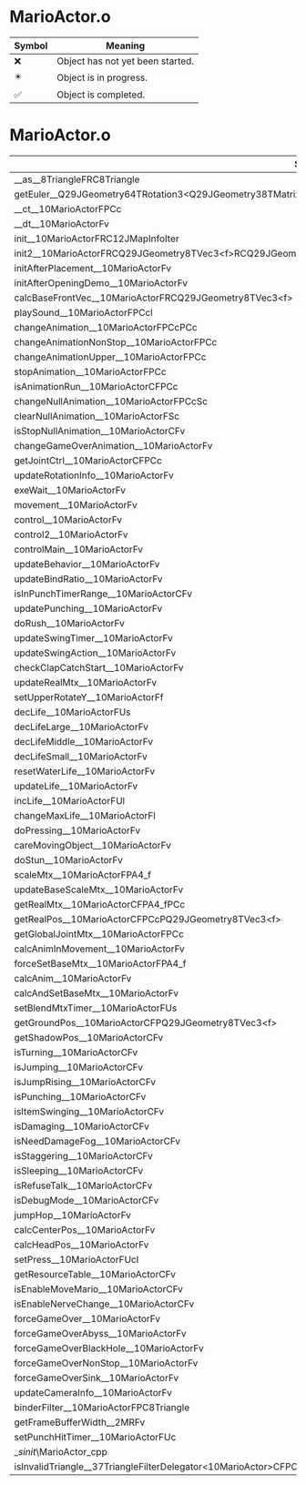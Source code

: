 # MarioActor.o
| Symbol | Meaning 
| ------------- | ------------- 
| :x: | Object has not yet been started. 
| :eight_pointed_black_star: | Object is in progress. 
| :white_check_mark: | Object is completed. 


# MarioActor.o
| Symbol | Decompiled? |
| ------------- | ------------- |
| __as__8TriangleFRC8Triangle | :white_check_mark: |
| getEuler__Q29JGeometry64TRotation3&lt;Q29JGeometry38TMatrix34&lt;Q29JGeometry13SMatrix34C&lt;f&gt;&gt;&gt;CFRQ29JGeometry8TVec3&lt;f&gt; | :x: |
| __ct__10MarioActorFPCc | :x: |
| __dt__10MarioActorFv | :x: |
| init__10MarioActorFRC12JMapInfoIter | :x: |
| init2__10MarioActorFRCQ29JGeometry8TVec3&lt;f&gt;RCQ29JGeometry8TVec3&lt;f&gt;l | :x: |
| initAfterPlacement__10MarioActorFv | :x: |
| initAfterOpeningDemo__10MarioActorFv | :x: |
| calcBaseFrontVec__10MarioActorFRCQ29JGeometry8TVec3&lt;f&gt; | :x: |
| playSound__10MarioActorFPCcl | :x: |
| changeAnimation__10MarioActorFPCcPCc | :x: |
| changeAnimationNonStop__10MarioActorFPCc | :x: |
| changeAnimationUpper__10MarioActorFPCc | :x: |
| stopAnimation__10MarioActorFPCc | :x: |
| isAnimationRun__10MarioActorCFPCc | :x: |
| changeNullAnimation__10MarioActorFPCcSc | :x: |
| clearNullAnimation__10MarioActorFSc | :x: |
| isStopNullAnimation__10MarioActorCFv | :x: |
| changeGameOverAnimation__10MarioActorFv | :x: |
| getJointCtrl__10MarioActorCFPCc | :x: |
| updateRotationInfo__10MarioActorFv | :x: |
| exeWait__10MarioActorFv | :x: |
| movement__10MarioActorFv | :x: |
| control__10MarioActorFv | :x: |
| control2__10MarioActorFv | :x: |
| controlMain__10MarioActorFv | :x: |
| updateBehavior__10MarioActorFv | :x: |
| updateBindRatio__10MarioActorFv | :x: |
| isInPunchTimerRange__10MarioActorCFv | :x: |
| updatePunching__10MarioActorFv | :x: |
| doRush__10MarioActorFv | :x: |
| updateSwingTimer__10MarioActorFv | :x: |
| updateSwingAction__10MarioActorFv | :x: |
| checkClapCatchStart__10MarioActorFv | :x: |
| updateRealMtx__10MarioActorFv | :x: |
| setUpperRotateY__10MarioActorFf | :x: |
| decLife__10MarioActorFUs | :x: |
| decLifeLarge__10MarioActorFv | :x: |
| decLifeMiddle__10MarioActorFv | :x: |
| decLifeSmall__10MarioActorFv | :x: |
| resetWaterLife__10MarioActorFv | :x: |
| updateLife__10MarioActorFv | :x: |
| incLife__10MarioActorFUl | :x: |
| changeMaxLife__10MarioActorFl | :x: |
| doPressing__10MarioActorFv | :x: |
| careMovingObject__10MarioActorFv | :x: |
| doStun__10MarioActorFv | :x: |
| scaleMtx__10MarioActorFPA4_f | :x: |
| updateBaseScaleMtx__10MarioActorFv | :x: |
| getRealMtx__10MarioActorCFPA4_fPCc | :x: |
| getRealPos__10MarioActorCFPCcPQ29JGeometry8TVec3&lt;f&gt; | :x: |
| getGlobalJointMtx__10MarioActorFPCc | :x: |
| calcAnimInMovement__10MarioActorFv | :x: |
| forceSetBaseMtx__10MarioActorFPA4_f | :x: |
| calcAnim__10MarioActorFv | :x: |
| calcAndSetBaseMtx__10MarioActorFv | :x: |
| setBlendMtxTimer__10MarioActorFUs | :x: |
| getGroundPos__10MarioActorCFPQ29JGeometry8TVec3&lt;f&gt; | :x: |
| getShadowPos__10MarioActorCFv | :x: |
| isTurning__10MarioActorCFv | :x: |
| isJumping__10MarioActorCFv | :x: |
| isJumpRising__10MarioActorCFv | :x: |
| isPunching__10MarioActorCFv | :x: |
| isItemSwinging__10MarioActorCFv | :x: |
| isDamaging__10MarioActorCFv | :x: |
| isNeedDamageFog__10MarioActorCFv | :x: |
| isStaggering__10MarioActorCFv | :x: |
| isSleeping__10MarioActorCFv | :x: |
| isRefuseTalk__10MarioActorCFv | :x: |
| isDebugMode__10MarioActorCFv | :x: |
| jumpHop__10MarioActorFv | :x: |
| calcCenterPos__10MarioActorFv | :x: |
| calcHeadPos__10MarioActorFv | :x: |
| setPress__10MarioActorFUcl | :x: |
| getResourceTable__10MarioActorCFv | :x: |
| isEnableMoveMario__10MarioActorCFv | :x: |
| isEnableNerveChange__10MarioActorCFv | :x: |
| forceGameOver__10MarioActorFv | :x: |
| forceGameOverAbyss__10MarioActorFv | :x: |
| forceGameOverBlackHole__10MarioActorFv | :x: |
| forceGameOverNonStop__10MarioActorFv | :x: |
| forceGameOverSink__10MarioActorFv | :x: |
| updateCameraInfo__10MarioActorFv | :x: |
| binderFilter__10MarioActorFPC8Triangle | :x: |
| getFrameBufferWidth__2MRFv | :x: |
| setPunchHitTimer__10MarioActorFUc | :x: |
| __sinit_\MarioActor_cpp | :x: |
| isInvalidTriangle__37TriangleFilterDelegator&lt;10MarioActor&gt;CFPC8Triangle | :x: |
